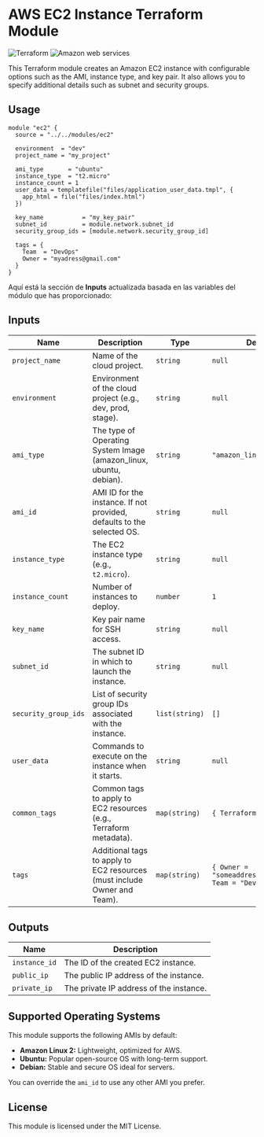# AWS EC2 Instance Terraform Module

![Terraform](https://img.shields.io/badge/Terraform-7B42BC?style=for-the-badge&logo=terraform&logoColor=white) ![Amazon web services](https://img.shields.io/badge/Amazon_AWS-FF9900?style=for-the-badge&logo=amazonaws&logoColor=white)

This Terraform module creates an Amazon EC2 instance with configurable options such as the AMI, instance type, and key pair. It also allows you to specify additional details such as subnet and security groups.

## Usage

```hcl
module "ec2" {
  source = "../../modules/ec2"

  environment  = "dev"
  project_name = "my_project"

  ami_type       = "ubuntu"
  instance_type  = "t2.micro"
  instance_count = 1
  user_data = templatefile("files/application_user_data.tmpl", {
    app_html = file("files/index.html")
  })

  key_name           = "my_key_pair"
  subnet_id          = module.network.subnet_id
  security_group_ids = [module.network.security_group_id]

  tags = {
    Team  = "DevOps"
    Owner = "myadress@gmail.com"
  }
}
```

Aquí está la sección de **Inputs** actualizada basada en las variables del módulo que has proporcionado:

## Inputs

| Name                | Description                                                             | Type          | Default                                   | Required |
|---------------------|-------------------------------------------------------------------------|---------------|-------------------------------------------|----------|
| `project_name`       | Name of the cloud project.                                              | `string`      | `null`                                    | No       |
| `environment`        | Environment of the cloud project (e.g., dev, prod, stage).              | `string`      | `null`                                    | Yes      |
| `ami_type`           | The type of Operating System Image (amazon_linux, ubuntu, debian).      | `string`      | `"amazon_linux"`                          | No       |
| `ami_id`             | AMI ID for the instance. If not provided, defaults to the selected OS.  | `string`      | `null`                                    | No       |
| `instance_type`      | The EC2 instance type (e.g., `t2.micro`).                               | `string`      | `null`                                    | Yes      |
| `instance_count`     | Number of instances to deploy.                                          | `number`      | `1`                                       | No       |
| `key_name`           | Key pair name for SSH access.                                           | `string`      | `null`                                    | No       |
| `subnet_id`          | The subnet ID in which to launch the instance.                          | `string`      | `null`                                    | Yes      |
| `security_group_ids` | List of security group IDs associated with the instance.                | `list(string)`| `[]`                                      | No       |
| `user_data`          | Commands to execute on the instance when it starts.                     | `string`      | `null`                                    | No       |
| `common_tags`        | Common tags to apply to EC2 resources (e.g., Terraform metadata).       | `map(string)` | `{ Terraform = "true" }`                  | No       |
| `tags`               | Additional tags to apply to EC2 resources (must include Owner and Team).| `map(string)` | `{ Owner = "someaddress@gmail.com", Team = "DevOps" }` | Yes      |

## Outputs

| Name               | Description                                   |
|--------------------|-----------------------------------------------|
| `instance_id`      | The ID of the created EC2 instance.           |
| `public_ip`        | The public IP address of the instance.        |
| `private_ip`       | The private IP address of the instance.       |

## Supported Operating Systems

This module supports the following AMIs by default:

- **Amazon Linux 2:** Lightweight, optimized for AWS.
- **Ubuntu:** Popular open-source OS with long-term support.
- **Debian:** Stable and secure OS ideal for servers.

You can override the `ami_id` to use any other AMI you prefer.

## License

This module is licensed under the MIT License.